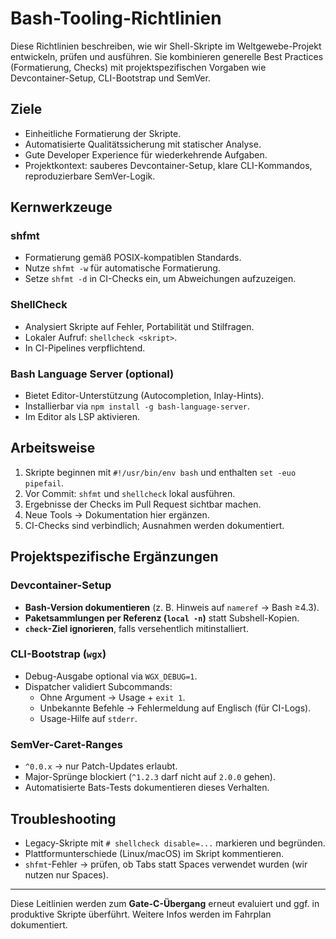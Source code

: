 # Bash-Tooling-Richtlinien

Diese Richtlinien beschreiben, wie wir Shell-Skripte im Weltgewebe-Projekt
entwickeln, prüfen und ausführen.
Sie kombinieren generelle Best Practices (Formatierung, Checks) mit projektspezifischen Vorgaben
wie Devcontainer-Setup, CLI-Bootstrap und SemVer.

## Ziele

- Einheitliche Formatierung der Skripte.
- Automatisierte Qualitätssicherung mit statischer Analyse.
- Gute Developer Experience für wiederkehrende Aufgaben.
- Projektkontext: sauberes Devcontainer-Setup, klare CLI-Kommandos, reproduzierbare SemVer-Logik.

## Kernwerkzeuge

### shfmt

- Formatierung gemäß POSIX-kompatiblen Standards.
- Nutze `shfmt -w` für automatische Formatierung.
- Setze `shfmt -d` in CI-Checks ein, um Abweichungen aufzuzeigen.

### ShellCheck

- Analysiert Skripte auf Fehler, Portabilität und Stilfragen.
- Lokaler Aufruf: `shellcheck <skript>`.
- In CI-Pipelines verpflichtend.

### Bash Language Server (optional)

- Bietet Editor-Unterstützung (Autocompletion, Inlay-Hints).
- Installierbar via `npm install -g bash-language-server`.
- Im Editor als LSP aktivieren.

## Arbeitsweise

1. Skripte beginnen mit `#!/usr/bin/env bash` und enthalten `set -euo pipefail`.
2. Vor Commit: `shfmt` und `shellcheck` lokal ausführen.
3. Ergebnisse der Checks im Pull Request sichtbar machen.
4. Neue Tools → Dokumentation hier ergänzen.
5. CI-Checks sind verbindlich; Ausnahmen werden dokumentiert.

## Projektspezifische Ergänzungen

### Devcontainer-Setup

- **Bash-Version dokumentieren** (z. B. Hinweis auf `nameref` → Bash ≥4.3).
- **Paketsammlungen per Referenz (`local -n`)** statt Subshell-Kopien.
- **`check`-Ziel ignorieren**, falls versehentlich mitinstalliert.

### CLI-Bootstrap (`wgx`)

- Debug-Ausgabe optional via `WGX_DEBUG=1`.
- Dispatcher validiert Subcommands:
  - Ohne Argument → Usage + `exit 1`.
  - Unbekannte Befehle → Fehlermeldung auf Englisch (für CI-Logs).
  - Usage-Hilfe auf `stderr`.

### SemVer-Caret-Ranges

- `^0.0.x` → nur Patch-Updates erlaubt.
- Major-Sprünge blockiert (`^1.2.3` darf nicht auf `2.0.0` gehen).
- Automatisierte Bats-Tests dokumentieren dieses Verhalten.

## Troubleshooting

- Legacy-Skripte mit `# shellcheck disable=...` markieren und begründen.
- Plattformunterschiede (Linux/macOS) im Skript kommentieren.
- `shfmt`-Fehler → prüfen, ob Tabs statt Spaces verwendet wurden (wir nutzen nur Spaces).

---

Diese Leitlinien werden zum **Gate-C-Übergang** erneut evaluiert und ggf. in
produktive Skripte überführt.
Weitere Infos werden im Fahrplan dokumentiert.
